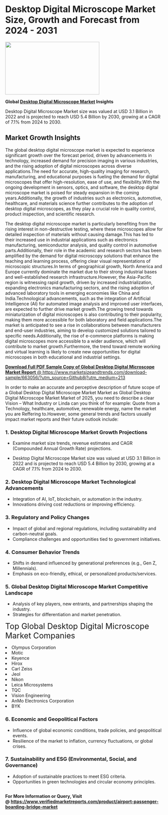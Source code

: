 <H1>Desktop Digital Microscope Market Size, Growth and Forecast from 2024 - 2031</H1><img class="aligncenter size-medium wp-image-584254" src="https://thirdeyenews.in/wp-content/uploads/2024/09/Global-Market-Research-300x168.jpeg" alt="" width="300" height="168" /><p><strong>Global&nbsp;<a href="https://www.marketsizeandtrends.com/download-sample/663056/?utm_source=Github8j?utm_medium=213">Desktop Digital Microscope Market</a> Insights</strong></p><p>Desktop Digital Microscope Market size was valued at USD 3.1 Billion in 2022 and is projected to reach USD 5.4 Billion by 2030, growing at a CAGR of 7.1% from 2024 to 2030.</p><p><h2>Market Growth Insights</h2> <p>The global desktop digital microscope market is expected to experience significant growth over the forecast period, driven by advancements in technology, increased demand for precision imaging in various industries, and the rising adoption of digital microscopes across diverse applications.The need for accurate, high-quality imaging for research, manufacturing, and educational purposes is fueling the demand for digital microscopes that offer high-resolution, ease of use, and flexibility.With the ongoing development in sensors, optics, and software, the desktop digital microscope market is poised for steady expansion in the coming years.Additionally, the growth of industries such as electronics, automotive, healthcare, and materials science further contributes to the adoption of desktop digital microscopes, as they play a crucial role in quality control, product inspection, and scientific research.</p> <p><a href="#"></a></p> <p>The desktop digital microscope market is particularly benefiting from the rising interest in non-destructive testing, where these microscopes allow for detailed inspection of materials without causing damage.This has led to their increased use in industrial applications such as electronics manufacturing, semiconductor analysis, and quality control in automotive parts.Additionally, their role in the academic and research sectors has been amplified by the demand for digital microscopy solutions that enhance the teaching and learning process, offering clear visual representations of microscopic structures.In terms of geographical growth, North America and Europe currently dominate the market due to their strong industrial bases and well-established research infrastructure.However, the Asia-Pacific region is witnessing rapid growth, driven by increased industrialization, expanding electronics manufacturing sectors, and the rising adoption of advanced laboratory tools in emerging economies like China and India.Technological advancements, such as the integration of Artificial Intelligence (AI) for automated image analysis and improved user interfaces, are expected to further drive market growth.The growing trend towards miniaturization of digital microscopes is also contributing to their popularity, making them more accessible for both laboratory and field applications.The market is anticipated to see a rise in collaborations between manufacturers and end-user industries, aiming to develop customized solutions tailored to specific needs.Additionally, the rise of e-commerce platforms is making digital microscopes more accessible to a wider audience, which will contribute to market growth.Furthermore, the trend toward remote working and virtual learning is likely to create new opportunities for digital microscopes in both educational and industrial settings.</p> <p><a href="#"></p><p><span class=""><strong>Download Full PDF Sample Copy of Global Desktop Digital Microscope Market Report</strong> @ <a href="https://www.marketsizeandtrends.com/download-sample/663056/?utm_source=Github8j?utm_medium=213" target="_blank">https://www.marketsizeandtrends.com/download-sample/663056/?utm_source=Github8j?utm_medium=213</a></span></p><p>In order to make an accurate and perceptive description of future scope of a Global&nbsp;Desktop Digital Microscope Market Market as Global&nbsp;Desktop Digital Microscope Market Market of 2025, you need to describe a clear Vision &ndash; What Industry or Linda can you think of for example: Quote from a Technology, healthcare, automotive, renewable energy, name the market you are Reffering to.However, some general trends and factors usually impact market reports and their future outlook include:</p><h3>1.&nbsp;<strong>Desktop Digital Microscope Market Growth Projections</strong></h3><ul><li>Examine market size trends, revenue estimates and CAGR (Compounded Annual Growth Rate) projections.</li><li><p>Desktop Digital Microscope Market size was valued at USD 3.1 Billion in 2022 and is projected to reach USD 5.4 Billion by 2030, growing at a CAGR of 7.1% from 2024 to 2030.</p></li></ul><h3>2.&nbsp;<strong>Desktop Digital Microscope Market Technological Advancements</strong></h3><ul><li>Integration of AI, IoT, blockchain, or automation in the industry.</li><li>Innovations driving cost reductions or improving efficiency.</li></ul><h3>3.&nbsp;<strong>Regulatory and Policy Changes</strong></h3><ul><li>Impact of global and regional regulations, including sustainability and carbon-neutral goals.</li><li>Compliance challenges and opportunities tied to government initiatives.</li></ul><h3>4.&nbsp;<strong>Consumer Behavior Trends</strong></h3><ul><li>Shifts in demand influenced by generational preferences (e.g., Gen Z, Millennials).</li><li>Emphasis on eco-friendly, ethical, or personalized products/services.</li></ul><h3>5.&nbsp;<strong>Global Desktop Digital Microscope Market Competitive Landscape</strong></h3><ul><li>Analysis of key players, new entrants, and partnerships shaping the industry.</li><li>Strategies for differentiation and market penetration.</li></ul><p data-pm-slice="1 1 []"><span style="color: inherit; font-family: inherit; font-size: 25px;">Top Global Desktop Digital Microscope Market Companies</span></p><div class="" data-test-id=""><p><li>Olympus Corporation</li><li> Motic</li><li> Keyence</li><li> Hirox</li><li> Carl Zeiss</li><li> Jeol</li><li> Nikon</li><li> Leica Microsystems</li><li> TQC</li><li> Vision Engineering</li><li> AnMo Electronics Corporation</li><li> BYK</li></p></div><h3>6.&nbsp;<strong>Economic and Geopolitical Factors</strong></h3><ul><li>Influence of global economic conditions, trade policies, and geopolitical events.</li><li>Resilience of the market to inflation, currency fluctuations, or global crises.</li></ul><h3>7.&nbsp;<strong>Sustainability and ESG (Environmental, Social, and Governance)</strong></h3><ul><li>Adoption of sustainable practices to meet ESG criteria.</li><li>Opportunities in green technologies and circular economy principles.</li></ul><h2><strong style="font-size: 14px;">For More Information or Query, Visit @&nbsp;</strong><a style="background-color: #ffffff; font-size: 14px;" href="https://www.marketsizeandtrends.com/report/desktop-digital-microscope-market/" target="_blank">https://www.verifiedmarketreports.com/product/airport-passenger-boarding-bridge-market</a></h2>